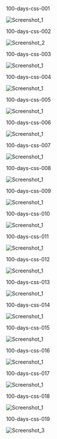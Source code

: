 100-days-css-001

![Screenshot_1](https://user-images.githubusercontent.com/20463385/144060105-71ccdd7a-0274-41da-a02f-9bbca7f38b8f.png)


100-days-css-002

![Screenshot_2](https://user-images.githubusercontent.com/20463385/144060365-7aba950d-346f-4617-8f39-28c123da434b.png)


100-days-css-003

![Screenshot_1](https://user-images.githubusercontent.com/20463385/144130633-7aa00b4b-1ea5-49af-bc68-434072901bfa.png)


100-days-css-004

![Screenshot_1](https://user-images.githubusercontent.com/20463385/144313715-66d6341c-3ce4-4f8f-837e-04bfe92e9344.png)


100-days-css-005

![Screenshot_1](https://user-images.githubusercontent.com/20463385/144428267-b5b8df73-42f1-4b0c-81c5-3e9cad2698f9.png)


100-days-css-006

![Screenshot_1](https://user-images.githubusercontent.com/20463385/144682637-11bc18cd-5f5f-4688-ba56-f68671e366e4.png)


100-days-css-007

![Screenshot_1](https://user-images.githubusercontent.com/20463385/144751128-2c4de985-0132-408f-80ab-15d050bf2ad2.png)


100-days-css-008

![Screenshot_1](https://user-images.githubusercontent.com/20463385/145277713-a4e7323f-0638-43d5-a7f9-1458045774d7.png)


100-days-css-009

![Screenshot_1](https://user-images.githubusercontent.com/20463385/145711716-c11ad4b0-1ed1-4e94-9d72-15ece27662ca.png)


100-days-css-010

![Screenshot_1](https://user-images.githubusercontent.com/20463385/145726971-bff08eea-d0ea-4fdb-a3f1-df2114440fbe.png)


100-days-css-011

![Screenshot_1](https://user-images.githubusercontent.com/20463385/146078767-8059d3ee-4546-4b9e-bf41-948fed9e7d2f.png)


100-days-css-012

![Screenshot_1](https://user-images.githubusercontent.com/20463385/146279787-f91f569d-2518-4840-9c84-2b3aaa7589f2.png)


100-days-css-013

![Screenshot_1](https://user-images.githubusercontent.com/20463385/146464122-b42f0e18-cf7c-45b5-abc7-51f5ed38496d.png)


100-days-css-014

![Screenshot_1](https://user-images.githubusercontent.com/20463385/146685416-6a5b42f4-9f6c-4785-95c3-3e9488589229.png)


100-days-css-015

![Screenshot_1](https://user-images.githubusercontent.com/20463385/146694187-c5dbc578-be32-4a5f-9299-1814be31e216.png)


100-days-css-016

![Screenshot_1](https://user-images.githubusercontent.com/20463385/147696356-e889a75d-313d-48cc-9021-599a736f1006.png)


100-days-css-017

![Screenshot_1](https://user-images.githubusercontent.com/20463385/147698034-a5aee132-8ce3-4ea1-8f9b-c262156eb68d.png)


100-days-css-018

![Screenshot_1](https://user-images.githubusercontent.com/20463385/148061602-d8b9bb1c-6316-49b1-8c02-10f53027599c.png)


100-days-css-019

![Screenshot_3](https://user-images.githubusercontent.com/20463385/148265453-da7e2603-7f07-4325-9782-66794f69a929.png)

